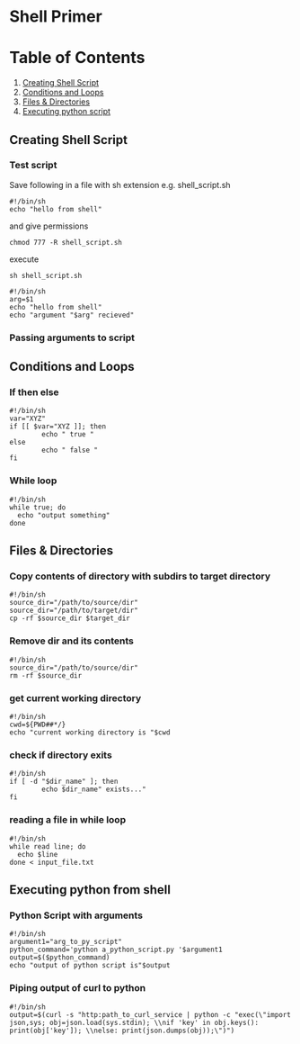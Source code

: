 # Shell Primer
# Table of Contents
1. [Creating Shell Script](#creating-shell-Script)
2. [Conditions and Loops](#conditions-and-loops)
3. [Files & Directories](#files--directories)
4. [Executing python script](#executing-python-from-shell)
## Creating Shell Script
### Test script
Save following in a file with sh extension e.g. shell_script.sh 
```shell
#!/bin/sh
echo "hello from shell"
```
and give permissions
```shell
chmod 777 -R shell_script.sh
```
execute
```shell
sh shell_script.sh
```
```shell
#!/bin/sh
arg=$1
echo "hello from shell"
echo "argument "$arg" recieved"
```

### Passing arguments to script

## Conditions and Loops
### If then else
```shell
#!/bin/sh
var="XYZ"
if [[ $var="XYZ ]]; then
		echo " true "		
else
		echo " false "		
fi
```
### While loop
```shell
#!/bin/sh
while true; do   
  echo "output something"
done 
```
## Files & Directories
### Copy contents of directory with subdirs to target directory
```shell
#!/bin/sh
source_dir="/path/to/source/dir"
source_dir="/path/to/target/dir"
cp -rf $source_dir $target_dir
```
### Remove dir and its contents
```shell
#!/bin/sh
source_dir="/path/to/source/dir"
rm -rf $source_dir
```
### get current working directory
```shell
#!/bin/sh
cwd=${PWD##*/}
echo "current working directory is "$cwd
```
### check if directory exits
```shell
#!/bin/sh
if [ -d "$dir_name" ]; then
		echo $dir_name" exists..."		
fi
```
### reading a file in while loop
```shell
#!/bin/sh
while read line; do   
  echo $line
done < input_file.txt
```
## Executing python from shell
### Python Script with arguments
```shell
#!/bin/sh
argument1="arg_to_py_script"
python_command='python a_python_script.py '$argument1
output=$($python_command)		
echo "output of python script is"$output
```
### Piping output of curl to python 
```shell
#!/bin/sh
output=$(curl -s "http:path_to_curl_service | python -c "exec(\"import json,sys; obj=json.load(sys.stdin); \\nif 'key' in obj.keys(): print(obj['key']); \\nelse: print(json.dumps(obj));\")")		
```
